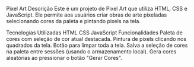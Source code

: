 Pixel Art
Descrição
Este é um projeto de Pixel Art que utiliza HTML, CSS e JavaScript. 
Ele permite aos usuários criar obras de arte pixeladas selecionando cores da paleta e pintando pixels na tela.



Tecnologias Utilizadas
HTML
CSS
JavaScript
Funcionalidades
Paleta de cores com seleção de cor atual destacada.
Pintura de pixels clicando nos quadrados da tela.
Botão para limpar toda a tela.
Salva a seleção de cores na paleta entre sessões (usando o armazenamento local).
Gera cores aleatórias ao pressionar o botão "Gerar Cores".
